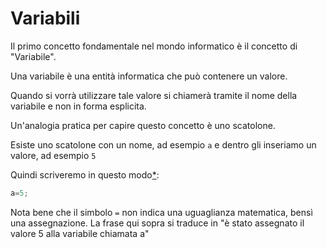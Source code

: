 # Variabili

Il primo concetto fondamentale nel mondo informatico è il concetto di "Variabile".

Una variabile è una entità informatica che può contenere un valore.


Quando si vorrà utilizzare tale valore si chiamerà tramite il nome della variabile e non in forma esplicita.

Un'analogia pratica per capire questo concetto è uno scatolone.

Esiste uno scatolone con un nome, ad esempio `a` e dentro gli inseriamo un valore, ad esempio `5`

Quindi scriveremo in questo modo[*](didattica/variabili/#ciao "Nota bene che nei diversi linguaggi di programmazione potrebbe variare la sintassi con cui si scrive"):
``` js
a=5;
```

Nota bene che il simbolo `=` non indica una uguaglianza matematica, bensì una assegnazione.
La frase qui sopra si traduce in "è stato assegnato il valore 5 alla variabile chiamata a"